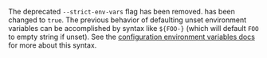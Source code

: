 The deprecated `--strict-env-vars` flag has been removed. has been changed to `true`. The previous
behavior of defaulting unset environment variables can be accomplished by syntax like `${FOO-}`
(which will default `FOO` to empty string if unset). See the [configuration environment variables
docs](https://vector.dev/docs/reference/configuration/#environment-variables) for more about this
syntax.
